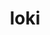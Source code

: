 ---
title: "loki"
layout: cache
categories: [package, v0.18]
meta: {"versions": ["0.1.7"], "compilers": ["gcc@7.5.0"]}
spec_files: 
 - spec-0.json
spec_names:
 - 'loki@0.1.7%gcc@7.5.0+shared arch=linux-ubuntu18.04-x86_64'
---
